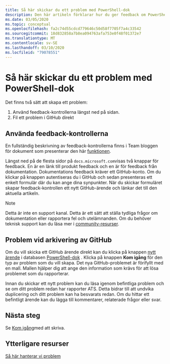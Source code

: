 ```yaml
---
title: Så här skickar du ett problem med PowerShell-dok
description: Den här artikeln förklarar hur du ger feedback om PowerShell-dokumentationen.
ms.date: 03/05/2020
ms.topic: conceptual
ms.openlocfilehash: fa2c74d55cdcd779646c50d58f7705f7a4c33542
ms.sourcegitcommit: 18d832858a7b8ea094763afa753e0f48f01372e7
ms.translationtype: MT
ms.contentlocale: sv-SE
ms.lasthandoff: 03/10/2020
ms.locfileid: "79078551"
---
```

# <a name="how-to-file-a-powershell-docs-issue"></a>Så här skickar du ett problem med PowerShell-dok

Det finns två sätt att skapa ett problem:

1. Använd feedback-kontrollerna längst ned på sidan.
1. Fil ett problem i GitHub direkt

## <a name="using-the-feedback-controls"></a>Använda feedback-kontrollerna

En fullständig beskrivning av feedback-kontrollerna finns i Team bloggen för dokument som presenterar den här [funktionen][feedback].

Längst ned på de flesta sidor på `docs.microsoft.com`visas två knappar för feedback. En är en länk till produkt feedback och en är för feedback från dokumentation. Dokumentations feedback kräver ett GitHub-konto. Om du klickar på knappen autentiseras du i GitHub och sedan presenteras ett enkelt formulär där du kan ange dina synpunkter. När du skickar formuläret skapar feedback-kontrollen ett nytt GitHub-ärende och länkar det till den aktuella artikeln.

> [!NOTE]
> Detta är inte en support kanal. Detta är ett sätt att ställa tydliga frågor om dokumentation eller rapportera fel och utelämnanden. Om du behöver teknisk support kan du läsa mer i [community-resurser](../community-support.md).

## <a name="filing-issues-on-github"></a>Problem vid arkivering av GitHub

Om du vill skicka ett GitHub ärende direkt kan du klicka på knappen [nytt ärende][new-issue] i databasen [PowerShell-dok][docs-issues] . Klicka på knappen **Kom igång** för den typ av problem som du vill skapa. Det nya GitHub-problemet är förifyllt med en mall. Mallen hjälper dig att ange den information som krävs för att lösa problemet som du rapporterar.

Innan du skickar ett nytt problem kan du läsa igenom befintliga problem och se om ditt problem redan har rapporter ATS. Detta bidrar till att undvika duplicering och ditt problem kan ha besvarats redan. Om du hittar ett befintligt ärende kan du lägga till kommentarer, relaterade frågor eller svar.

## <a name="next-steps"></a>Nästa steg

Se [Kom igång](get-started-writing.md)med att skriva.

## <a name="additional-resources"></a>Ytterligare resurser

[Så här hanterar vi problem](managing-issues.md)

<!-- reference links -->
[feedback]: /teamblog/a-new-feedback-system-is-coming-to-docs
[new-issue]: https://github.com/MicrosoftDocs/PowerShell-Docs/issues/new/choose
[docs-issues]: https://github.com/MicrosoftDocs/PowerShell-Docs/issues
